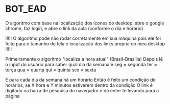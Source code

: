 # BOT_EAD
O algoritmo com base na localização dos ícones do desktop, abre o google chrome, faz login, e abre o link da aula (conforme o dia e horário)

!!!!! O algoritmo pode não rodar corretamente em sua máquina pois ele foi feito para o tamanho de tela e localização dos links propria do meu desktop !!!!!

Primeiramente o algoritmo "localiza a hora atual" (Brasil-Brasília)
Depois lê o input do usuário para saber qual dia da semana é
seg = segunda
ter = terça
qua = quarta
qui = quinta
sex = sexta

E para cada dia da semana há um horário
Então é feito um condição de horários, se X hora e Y minutos estiverem dentro da condição
O link é digitado na barra de pesquisa do navegador e dá enter te levando para a página
